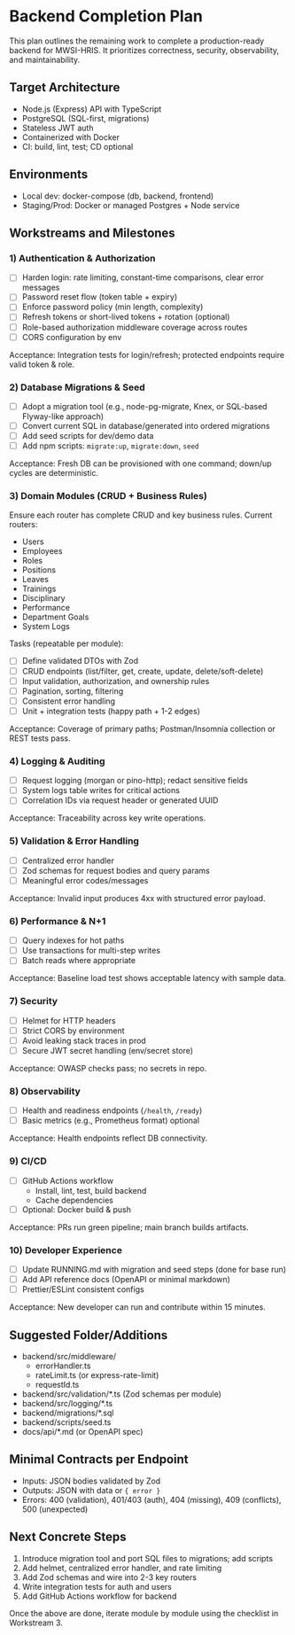 # Backend Completion Plan

This plan outlines the remaining work to complete a production-ready backend for MWSI-HRIS. It prioritizes correctness, security, observability, and maintainability.

## Target Architecture
- Node.js (Express) API with TypeScript
- PostgreSQL (SQL-first, migrations)
- Stateless JWT auth
- Containerized with Docker
- CI: build, lint, test; CD optional

## Environments
- Local dev: docker-compose (db, backend, frontend)
- Staging/Prod: Docker or managed Postgres + Node service

## Workstreams and Milestones

### 1) Authentication & Authorization
- [ ] Harden login: rate limiting, constant-time comparisons, clear error messages
- [ ] Password reset flow (token table + expiry)
- [ ] Enforce password policy (min length, complexity)
- [ ] Refresh tokens or short-lived tokens + rotation (optional)
- [ ] Role-based authorization middleware coverage across routes
- [ ] CORS configuration by env

Acceptance: Integration tests for login/refresh; protected endpoints require valid token & role.

### 2) Database Migrations & Seed
- [ ] Adopt a migration tool (e.g., node-pg-migrate, Knex, or SQL-based Flyway-like approach)
- [ ] Convert current SQL in database/generated into ordered migrations
- [ ] Add seed scripts for dev/demo data
- [ ] Add npm scripts: `migrate:up`, `migrate:down`, `seed`

Acceptance: Fresh DB can be provisioned with one command; down/up cycles are deterministic.

### 3) Domain Modules (CRUD + Business Rules)
Ensure each router has complete CRUD and key business rules. Current routers:
- Users
- Employees
- Roles
- Positions
- Leaves
- Trainings
- Disciplinary
- Performance
- Department Goals
- System Logs

Tasks (repeatable per module):
- [ ] Define validated DTOs with Zod
- [ ] CRUD endpoints (list/filter, get, create, update, delete/soft-delete)
- [ ] Input validation, authorization, and ownership rules
- [ ] Pagination, sorting, filtering
- [ ] Consistent error handling
- [ ] Unit + integration tests (happy path + 1-2 edges)

Acceptance: Coverage of primary paths; Postman/Insomnia collection or REST tests pass.

### 4) Logging & Auditing
- [ ] Request logging (morgan or pino-http); redact sensitive fields
- [ ] System logs table writes for critical actions
- [ ] Correlation IDs via request header or generated UUID

Acceptance: Traceability across key write operations.

### 5) Validation & Error Handling
- [ ] Centralized error handler
- [ ] Zod schemas for request bodies and query params
- [ ] Meaningful error codes/messages

Acceptance: Invalid input produces 4xx with structured error payload.

### 6) Performance & N+1
- [ ] Query indexes for hot paths
- [ ] Use transactions for multi-step writes
- [ ] Batch reads where appropriate

Acceptance: Baseline load test shows acceptable latency with sample data.

### 7) Security
- [ ] Helmet for HTTP headers
- [ ] Strict CORS by environment
- [ ] Avoid leaking stack traces in prod
- [ ] Secure JWT secret handling (env/secret store)

Acceptance: OWASP checks pass; no secrets in repo.

### 8) Observability
- [ ] Health and readiness endpoints (`/health`, `/ready`)
- [ ] Basic metrics (e.g., Prometheus format) optional

Acceptance: Health endpoints reflect DB connectivity.

### 9) CI/CD
- [ ] GitHub Actions workflow
  - Install, lint, test, build backend
  - Cache dependencies
- [ ] Optional: Docker build & push

Acceptance: PRs run green pipeline; main branch builds artifacts.

### 10) Developer Experience
- [ ] Update RUNNING.md with migration and seed steps (done for base run)
- [ ] Add API reference docs (OpenAPI or minimal markdown)
- [ ] Prettier/ESLint consistent configs

Acceptance: New developer can run and contribute within 15 minutes.

## Suggested Folder/Additions
- backend/src/middleware/
  - errorHandler.ts
  - rateLimit.ts (or express-rate-limit)
  - requestId.ts
- backend/src/validation/*.ts (Zod schemas per module)
- backend/src/logging/*.ts
- backend/migrations/*.sql
- backend/scripts/seed.ts
- docs/api/*.md (or OpenAPI spec)

## Minimal Contracts per Endpoint
- Inputs: JSON bodies validated by Zod
- Outputs: JSON with data or `{ error }`
- Errors: 400 (validation), 401/403 (auth), 404 (missing), 409 (conflicts), 500 (unexpected)

## Next Concrete Steps
1) Introduce migration tool and port SQL files to migrations; add scripts
2) Add helmet, centralized error handler, and rate limiting
3) Add Zod schemas and wire into 2-3 key routers
4) Write integration tests for auth and users
5) Add GitHub Actions workflow for backend

Once the above are done, iterate module by module using the checklist in Workstream 3.
